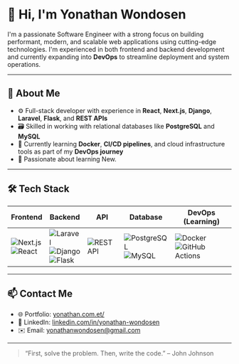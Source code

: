 # 👋 Hi, I'm Yonathan Wondosen

I'm a passionate Software Engineer with a strong focus on building performant, modern, and scalable web applications using cutting-edge technologies. I'm experienced in both frontend and backend development and currently expanding into **DevOps** to streamline deployment and system operations.

---

## 💼 About Me

- ⚙️ Full-stack developer with experience in **React**, **Next.js**, **Django**, **Laravel**, **Flask**, and **REST APIs**
- 🗃️ Skilled in working with relational databases like **PostgreSQL** and **MySQL**
- 🐳 Currently learning **Docker**, **CI/CD pipelines**, and cloud infrastructure tools as part of my **DevOps journey**
- 🌱 Passionate about learning New.

---

## 🛠️ Tech Stack

| Frontend | Backend | API | Database | DevOps (Learning) |
|----------|---------|-----|----------|--------------------|
| ![Next.js](https://img.shields.io/badge/Next.js-000000?style=flat&logo=next.js&logoColor=white) <br> ![React](https://img.shields.io/badge/React-20232A?style=flat&logo=react&logoColor=61DAFB) | ![Laravel](https://img.shields.io/badge/Laravel-F55247?style=flat&logo=laravel&logoColor=white) <br> ![Django](https://img.shields.io/badge/Django-092E20?style=flat&logo=django&logoColor=white) <br> ![Flask](https://img.shields.io/badge/Flask-000000?style=flat&logo=flask&logoColor=white) | ![REST API](https://img.shields.io/badge/REST-API-blue) | ![PostgreSQL](https://img.shields.io/badge/PostgreSQL-336791?style=flat&logo=postgresql&logoColor=white) <br> ![MySQL](https://img.shields.io/badge/MySQL-4479A1?style=flat&logo=mysql&logoColor=white) | ![Docker](https://img.shields.io/badge/Docker-2496ED?style=flat&logo=docker&logoColor=white) <br> ![GitHub Actions](https://img.shields.io/badge/GitHub_Actions-2088FF?style=flat&logo=github-actions&logoColor=white) |

---



## 📫 Contact Me

- 🌐 Portfolio: [yonathan.com.et/](https://yonathan.com.et/)
- 💼 LinkedIn: [linkedin.com/in/yonathan-wondosen](https://www.linkedin.com/in/yonathan-wondosen-a025bb239/)
- ✉️ Email: [yonathanwondosen@gmail.com](mailto:yonathanwondosen@gmail.com)

---

> “First, solve the problem. Then, write the code.” – John Johnson
